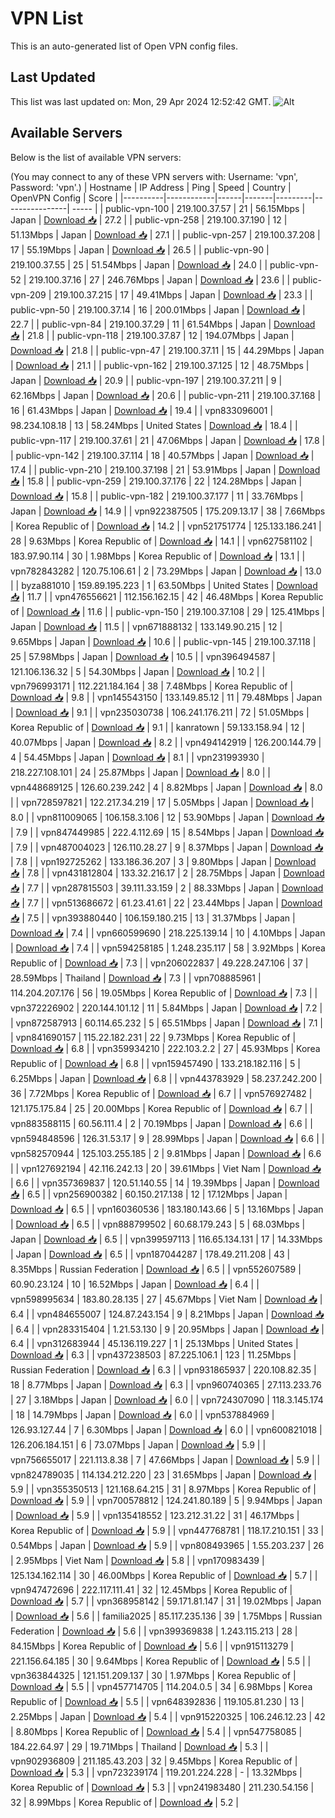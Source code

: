 # VPN List

This is an auto-generated list of Open VPN config files.

## Last Updated

This list was last updated on: Mon, 29 Apr 2024 12:52:42 GMT.
![Alt](https://repobeats.axiom.co/api/embed/186b98318ef1479477931607c1ad7d823f12451f.svg "Repobeats analytics image")

## Available Servers

Below is the list of available VPN servers:

(You may connect to any of these VPN servers with: Username: 'vpn', Password: 'vpn'.)
| Hostname | IP Address | Ping | Speed | Country | OpenVPN Config | Score |
|----------|------------|------|-------|---------|----------------| ----- |
| public-vpn-100 | 219.100.37.57 | 21 | 56.15Mbps | Japan | [Download 📥](./configs/server_0_JP.ovpn) | 27.2 |
| public-vpn-258 | 219.100.37.190 | 12 | 51.13Mbps | Japan | [Download 📥](./configs/server_1_JP.ovpn) | 27.1 |
| public-vpn-257 | 219.100.37.208 | 17 | 55.19Mbps | Japan | [Download 📥](./configs/server_2_JP.ovpn) | 26.5 |
| public-vpn-90 | 219.100.37.55 | 25 | 51.54Mbps | Japan | [Download 📥](./configs/server_3_JP.ovpn) | 24.0 |
| public-vpn-52 | 219.100.37.16 | 27 | 246.76Mbps | Japan | [Download 📥](./configs/server_4_JP.ovpn) | 23.6 |
| public-vpn-209 | 219.100.37.215 | 17 | 49.41Mbps | Japan | [Download 📥](./configs/server_5_JP.ovpn) | 23.3 |
| public-vpn-50 | 219.100.37.14 | 16 | 200.01Mbps | Japan | [Download 📥](./configs/server_6_JP.ovpn) | 22.7 |
| public-vpn-84 | 219.100.37.29 | 11 | 61.54Mbps | Japan | [Download 📥](./configs/server_7_JP.ovpn) | 21.8 |
| public-vpn-118 | 219.100.37.87 | 12 | 194.07Mbps | Japan | [Download 📥](./configs/server_8_JP.ovpn) | 21.8 |
| public-vpn-47 | 219.100.37.11 | 15 | 44.29Mbps | Japan | [Download 📥](./configs/server_9_JP.ovpn) | 21.1 |
| public-vpn-162 | 219.100.37.125 | 12 | 48.75Mbps | Japan | [Download 📥](./configs/server_10_JP.ovpn) | 20.9 |
| public-vpn-197 | 219.100.37.211 | 9 | 62.16Mbps | Japan | [Download 📥](./configs/server_11_JP.ovpn) | 20.6 |
| public-vpn-211 | 219.100.37.168 | 16 | 61.43Mbps | Japan | [Download 📥](./configs/server_12_JP.ovpn) | 19.4 |
| vpn833096001 | 98.234.108.18 | 13 | 58.24Mbps | United States | [Download 📥](./configs/server_13_US.ovpn) | 18.4 |
| public-vpn-117 | 219.100.37.61 | 21 | 47.06Mbps | Japan | [Download 📥](./configs/server_14_JP.ovpn) | 17.8 |
| public-vpn-142 | 219.100.37.114 | 18 | 40.57Mbps | Japan | [Download 📥](./configs/server_15_JP.ovpn) | 17.4 |
| public-vpn-210 | 219.100.37.198 | 21 | 53.91Mbps | Japan | [Download 📥](./configs/server_16_JP.ovpn) | 15.8 |
| public-vpn-259 | 219.100.37.176 | 22 | 124.28Mbps | Japan | [Download 📥](./configs/server_17_JP.ovpn) | 15.8 |
| public-vpn-182 | 219.100.37.177 | 11 | 33.76Mbps | Japan | [Download 📥](./configs/server_18_JP.ovpn) | 14.9 |
| vpn922387505 | 175.209.13.17 | 38 | 7.66Mbps | Korea Republic of | [Download 📥](./configs/server_19_KR.ovpn) | 14.2 |
| vpn521751774 | 125.133.186.241 | 28 | 9.63Mbps | Korea Republic of | [Download 📥](./configs/server_20_KR.ovpn) | 14.1 |
| vpn627581102 | 183.97.90.114 | 30 | 1.98Mbps | Korea Republic of | [Download 📥](./configs/server_21_KR.ovpn) | 13.1 |
| vpn782843282 | 120.75.106.61 | 2 | 73.29Mbps | Japan | [Download 📥](./configs/server_22_JP.ovpn) | 13.0 |
| byza881010 | 159.89.195.223 | 1 | 63.50Mbps | United States | [Download 📥](./configs/server_23_US.ovpn) | 11.7 |
| vpn476556621 | 112.156.162.15 | 42 | 46.48Mbps | Korea Republic of | [Download 📥](./configs/server_24_KR.ovpn) | 11.6 |
| public-vpn-150 | 219.100.37.108 | 29 | 125.41Mbps | Japan | [Download 📥](./configs/server_25_JP.ovpn) | 11.5 |
| vpn671888132 | 133.149.90.215 | 12 | 9.65Mbps | Japan | [Download 📥](./configs/server_26_JP.ovpn) | 10.6 |
| public-vpn-145 | 219.100.37.118 | 25 | 57.98Mbps | Japan | [Download 📥](./configs/server_27_JP.ovpn) | 10.5 |
| vpn396494587 | 121.106.136.32 | 5 | 54.30Mbps | Japan | [Download 📥](./configs/server_28_JP.ovpn) | 10.2 |
| vpn796993171 | 112.221.184.164 | 38 | 7.48Mbps | Korea Republic of | [Download 📥](./configs/server_29_KR.ovpn) | 9.8 |
| vpn145543150 | 133.149.85.12 | 11 | 79.48Mbps | Japan | [Download 📥](./configs/server_30_JP.ovpn) | 9.1 |
| vpn235030738 | 106.241.176.211 | 72 | 51.05Mbps | Korea Republic of | [Download 📥](./configs/server_31_KR.ovpn) | 9.1 |
| kanratown | 59.133.158.94 | 12 | 40.07Mbps | Japan | [Download 📥](./configs/server_32_JP.ovpn) | 8.2 |
| vpn494142919 | 126.200.144.79 | 4 | 54.45Mbps | Japan | [Download 📥](./configs/server_33_JP.ovpn) | 8.1 |
| vpn231993930 | 218.227.108.101 | 24 | 25.87Mbps | Japan | [Download 📥](./configs/server_34_JP.ovpn) | 8.0 |
| vpn448689125 | 126.60.239.242 | 4 | 8.82Mbps | Japan | [Download 📥](./configs/server_35_JP.ovpn) | 8.0 |
| vpn728597821 | 122.217.34.219 | 17 | 5.05Mbps | Japan | [Download 📥](./configs/server_36_JP.ovpn) | 8.0 |
| vpn811009065 | 106.158.3.106 | 12 | 53.90Mbps | Japan | [Download 📥](./configs/server_37_JP.ovpn) | 7.9 |
| vpn847449985 | 222.4.112.69 | 15 | 8.54Mbps | Japan | [Download 📥](./configs/server_38_JP.ovpn) | 7.9 |
| vpn487004023 | 126.110.28.27 | 9 | 8.37Mbps | Japan | [Download 📥](./configs/server_39_JP.ovpn) | 7.8 |
| vpn192725262 | 133.186.36.207 | 3 | 9.80Mbps | Japan | [Download 📥](./configs/server_40_JP.ovpn) | 7.8 |
| vpn431812804 | 133.32.216.17 | 2 | 28.75Mbps | Japan | [Download 📥](./configs/server_41_JP.ovpn) | 7.7 |
| vpn287815503 | 39.111.33.159 | 2 | 88.33Mbps | Japan | [Download 📥](./configs/server_42_JP.ovpn) | 7.7 |
| vpn513686672 | 61.23.41.61 | 22 | 23.44Mbps | Japan | [Download 📥](./configs/server_43_JP.ovpn) | 7.5 |
| vpn393880440 | 106.159.180.215 | 13 | 31.37Mbps | Japan | [Download 📥](./configs/server_44_JP.ovpn) | 7.4 |
| vpn660599690 | 218.225.139.14 | 10 | 4.10Mbps | Japan | [Download 📥](./configs/server_45_JP.ovpn) | 7.4 |
| vpn594258185 | 1.248.235.117 | 58 | 3.92Mbps | Korea Republic of | [Download 📥](./configs/server_46_KR.ovpn) | 7.3 |
| vpn206022837 | 49.228.247.106 | 37 | 28.59Mbps | Thailand | [Download 📥](./configs/server_47_TH.ovpn) | 7.3 |
| vpn708885961 | 114.204.207.176 | 56 | 19.05Mbps | Korea Republic of | [Download 📥](./configs/server_48_KR.ovpn) | 7.3 |
| vpn372226902 | 220.144.101.12 | 11 | 5.84Mbps | Japan | [Download 📥](./configs/server_49_JP.ovpn) | 7.2 |
| vpn872587913 | 60.114.65.232 | 5 | 65.51Mbps | Japan | [Download 📥](./configs/server_50_JP.ovpn) | 7.1 |
| vpn841690157 | 115.22.182.231 | 22 | 9.73Mbps | Korea Republic of | [Download 📥](./configs/server_51_KR.ovpn) | 6.8 |
| vpn359934210 | 222.103.2.2 | 27 | 45.93Mbps | Korea Republic of | [Download 📥](./configs/server_52_KR.ovpn) | 6.8 |
| vpn159457490 | 133.218.182.116 | 5 | 6.25Mbps | Japan | [Download 📥](./configs/server_53_JP.ovpn) | 6.8 |
| vpn443783929 | 58.237.242.200 | 36 | 7.72Mbps | Korea Republic of | [Download 📥](./configs/server_54_KR.ovpn) | 6.7 |
| vpn576927482 | 121.175.175.84 | 25 | 20.00Mbps | Korea Republic of | [Download 📥](./configs/server_55_KR.ovpn) | 6.7 |
| vpn883588115 | 60.56.111.4 | 2 | 70.19Mbps | Japan | [Download 📥](./configs/server_56_JP.ovpn) | 6.6 |
| vpn594848596 | 126.31.53.17 | 9 | 28.99Mbps | Japan | [Download 📥](./configs/server_57_JP.ovpn) | 6.6 |
| vpn582570944 | 125.103.255.185 | 2 | 9.81Mbps | Japan | [Download 📥](./configs/server_58_JP.ovpn) | 6.6 |
| vpn127692194 | 42.116.242.13 | 20 | 39.61Mbps | Viet Nam | [Download 📥](./configs/server_59_VN.ovpn) | 6.6 |
| vpn357369837 | 120.51.140.55 | 14 | 19.39Mbps | Japan | [Download 📥](./configs/server_60_JP.ovpn) | 6.5 |
| vpn256900382 | 60.150.217.138 | 12 | 17.12Mbps | Japan | [Download 📥](./configs/server_61_JP.ovpn) | 6.5 |
| vpn160360536 | 183.180.143.66 | 5 | 13.16Mbps | Japan | [Download 📥](./configs/server_62_JP.ovpn) | 6.5 |
| vpn888799502 | 60.68.179.243 | 5 | 68.03Mbps | Japan | [Download 📥](./configs/server_63_JP.ovpn) | 6.5 |
| vpn399597113 | 116.65.134.131 | 17 | 14.33Mbps | Japan | [Download 📥](./configs/server_64_JP.ovpn) | 6.5 |
| vpn187044287 | 178.49.211.208 | 43 | 8.35Mbps | Russian Federation | [Download 📥](./configs/server_65_RU.ovpn) | 6.5 |
| vpn552607589 | 60.90.23.124 | 10 | 16.52Mbps | Japan | [Download 📥](./configs/server_66_JP.ovpn) | 6.4 |
| vpn598995634 | 183.80.28.135 | 27 | 45.67Mbps | Viet Nam | [Download 📥](./configs/server_67_VN.ovpn) | 6.4 |
| vpn484655007 | 124.87.243.154 | 9 | 8.21Mbps | Japan | [Download 📥](./configs/server_68_JP.ovpn) | 6.4 |
| vpn283315404 | 1.21.53.130 | 9 | 20.95Mbps | Japan | [Download 📥](./configs/server_69_JP.ovpn) | 6.4 |
| vpn312683944 | 45.136.119.227 | 1 | 25.13Mbps | United States | [Download 📥](./configs/server_70_US.ovpn) | 6.3 |
| vpn437238503 | 87.225.106.1 | 123 | 11.25Mbps | Russian Federation | [Download 📥](./configs/server_71_RU.ovpn) | 6.3 |
| vpn931865937 | 220.108.82.35 | 18 | 8.77Mbps | Japan | [Download 📥](./configs/server_72_JP.ovpn) | 6.3 |
| vpn960740365 | 27.113.233.76 | 27 | 3.18Mbps | Japan | [Download 📥](./configs/server_73_JP.ovpn) | 6.0 |
| vpn724307090 | 118.3.145.174 | 18 | 14.79Mbps | Japan | [Download 📥](./configs/server_74_JP.ovpn) | 6.0 |
| vpn537884969 | 126.93.127.44 | 7 | 6.30Mbps | Japan | [Download 📥](./configs/server_75_JP.ovpn) | 6.0 |
| vpn600821018 | 126.206.184.151 | 6 | 73.07Mbps | Japan | [Download 📥](./configs/server_76_JP.ovpn) | 5.9 |
| vpn756655017 | 221.113.8.38 | 7 | 47.66Mbps | Japan | [Download 📥](./configs/server_77_JP.ovpn) | 5.9 |
| vpn824789035 | 114.134.212.220 | 23 | 31.65Mbps | Japan | [Download 📥](./configs/server_78_JP.ovpn) | 5.9 |
| vpn355350513 | 121.168.64.215 | 31 | 8.97Mbps | Korea Republic of | [Download 📥](./configs/server_79_KR.ovpn) | 5.9 |
| vpn700578812 | 124.241.80.189 | 5 | 9.94Mbps | Japan | [Download 📥](./configs/server_80_JP.ovpn) | 5.9 |
| vpn135418552 | 123.212.31.22 | 31 | 46.17Mbps | Korea Republic of | [Download 📥](./configs/server_81_KR.ovpn) | 5.9 |
| vpn447768781 | 118.17.210.151 | 33 | 0.54Mbps | Japan | [Download 📥](./configs/server_82_JP.ovpn) | 5.9 |
| vpn808493965 | 1.55.203.237 | 26 | 2.95Mbps | Viet Nam | [Download 📥](./configs/server_83_VN.ovpn) | 5.8 |
| vpn170983439 | 125.134.162.114 | 30 | 46.00Mbps | Korea Republic of | [Download 📥](./configs/server_84_KR.ovpn) | 5.7 |
| vpn947472696 | 222.117.111.41 | 32 | 12.45Mbps | Korea Republic of | [Download 📥](./configs/server_85_KR.ovpn) | 5.7 |
| vpn368958142 | 59.171.81.147 | 31 | 19.02Mbps | Japan | [Download 📥](./configs/server_86_JP.ovpn) | 5.6 |
| familia2025 | 85.117.235.136 | 39 | 1.75Mbps | Russian Federation | [Download 📥](./configs/server_87_RU.ovpn) | 5.6 |
| vpn399369838 | 1.243.115.213 | 28 | 84.15Mbps | Korea Republic of | [Download 📥](./configs/server_88_KR.ovpn) | 5.6 |
| vpn915113279 | 221.156.64.185 | 30 | 9.64Mbps | Korea Republic of | [Download 📥](./configs/server_89_KR.ovpn) | 5.5 |
| vpn363844325 | 121.151.209.137 | 30 | 1.97Mbps | Korea Republic of | [Download 📥](./configs/server_90_KR.ovpn) | 5.5 |
| vpn457714705 | 114.204.0.5 | 34 | 6.98Mbps | Korea Republic of | [Download 📥](./configs/server_91_KR.ovpn) | 5.5 |
| vpn648392836 | 119.105.81.230 | 13 | 2.25Mbps | Japan | [Download 📥](./configs/server_92_JP.ovpn) | 5.4 |
| vpn915220325 | 106.246.12.23 | 42 | 8.80Mbps | Korea Republic of | [Download 📥](./configs/server_93_KR.ovpn) | 5.4 |
| vpn547758085 | 184.22.64.97 | 29 | 19.71Mbps | Thailand | [Download 📥](./configs/server_94_TH.ovpn) | 5.3 |
| vpn902936809 | 211.185.43.203 | 32 | 9.45Mbps | Korea Republic of | [Download 📥](./configs/server_95_KR.ovpn) | 5.3 |
| vpn723239174 | 119.201.224.228 | - | 13.32Mbps | Korea Republic of | [Download 📥](./configs/server_96_KR.ovpn) | 5.3 |
| vpn241983480 | 211.230.54.156 | 32 | 8.99Mbps | Korea Republic of | [Download 📥](./configs/server_97_KR.ovpn) | 5.2 |
